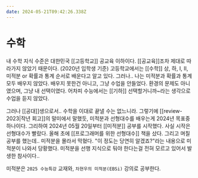 ```yaml
---
date: 2024-05-21T09:42:26.338Z
---
```


# 수학

내 수학 지식 수준은 대한민국 [[고등학교]] 공교육 이하이다. [[공교육]]조차 제대로 따라가지 않았기 때문이다. (2020년 입학생 기준) 고등학교에서는 [[수학]] 상, 하, I, II, 미적분 or 확률과 통계 순서로 배운다고 알고 있다. 그러나.. 나는 미적분과 확률과 통계 모두 배우지 않았다. 배우지 못한건 아니고, 그냥 수업을 안들었다. 환경의 문제도 아니였으며, 그냥 내 선택이였다. 어차피 수능에서는 [[기하]] 선택할거니까~라는 생각으로 수업을 듣지 않았다.

그러나 [[공대]]생으로서.. 수학을 이대로 끝낼 수는 없느니라. 그렇기에 [[review-2023|작년 회고]]의 말미에서 말했듯, 미적분과 선형대수를 배우는게 2024년 목표중 하나이다. 그리하여 2024년 05월 20일부터 [[미적분]] 공부를 시작했다. 사실 시작은 선형대수가 빨랐다. 올해 초에 [[프로그래머를 위한 선형대수]] 책을 샀다. 그리고 며칠 공부를 했는데.. 미적분을 몰라서 막혔다. "이 정도는 당연히 알겠죠?"라는 내용으로 미적분이 나와서 당황했다. 미적분을 선행 지식으로 둬야 한다는걸 전혀 모르고 있어서 발생한 참사이다..

미적분은 `2025 수능특강` 교재와, `차현우의 미적분(EBSi)` 강의로 공부한다.
